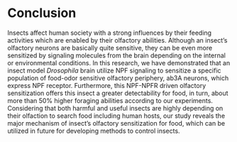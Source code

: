 # Conclusion
Insects affect human society with a strong influences by their feeding activities which are enabled by their olfactory abilities. Although an insect’s olfactory neurons are basically quite sensitive, they can be even more sensitized by signaling molecules from the brain depending on the internal or environmental conditions. In this research, we have demonstrated that an insect model _Drosophila_ brain utilize NPF signaling to sensitize a specific population of food-odor sensitive olfactory periphery, ab3A neurons, which express NPF receptor. Furthermore, this NPF-NPFR driven olfactory sensitization offers this insect a greater detectability for food, in turn, about more than 50% higher foraging abilities according to our experiments. Considering that both harmful and useful insects are highly depending on their olfaction to search food including human hosts, our study reveals the major mechanism of insect’s olfactory sensitization for food, which can be utilized in future for developing methods to control insects.
